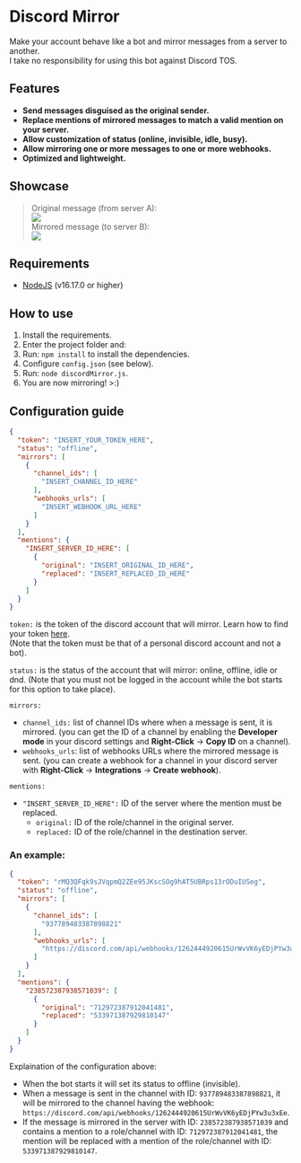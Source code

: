 # Discord Mirror
Make your account behave like a bot and mirror messages from a server to another.\
I take no responsibility for using this bot against Discord TOS.

## Features
- **Send messages disguised as the original sender.**
- **Replace mentions of mirrored messages to match a valid mention on your server.**
- **Allow customization of status (online, invisible, idle, busy).**
- **Allow mirroring one or more messages to one or more webhooks.**
- **Optimized and lightweight.**

## Showcase
> Original message (from server A):\
![](https://i.imgur.com/ogelJ23.png)\
Mirrored message (to server B):\
![](https://i.imgur.com/C42OT64.png)

## Requirements
- [NodeJS](https://nodejs.org/en/download/) (v16.17.0 or higher)

## How to use
1. Install the requirements.
2. Enter the project folder and:
3. Run: `npm install` to install the dependencies.
4. Configure `config.json` (see below).
4. Run: `node discordMirror.js`.
5. You are now mirroring! >:)

## Configuration guide
```json
{
  "token": "INSERT_YOUR_TOKEN_HERE",
  "status": "offline",
  "mirrors": [
    {
      "channel_ids": [
        "INSERT_CHANNEL_ID_HERE"
      ],
      "webhooks_urls": [
        "INSERT_WEBHOOK_URL_HERE"
      ]
    }
  ],
  "mentions": {
    "INSERT_SERVER_ID_HERE": [
      {
        "original": "INSERT_ORIGINAL_ID_HERE",
        "replaced": "INSERT_REPLACED_ID_HERE"
      }
    ]
  }
}
```

`token:` is the token of the discord account that will mirror. Learn how to find your token [here](https://www.androidauthority.com/get-discord-token-3149920/).\
(Note that the token must be that of a personal discord account and not a bot).

`status:` is the status of the account that will mirror: online, offline, idle or dnd. (Note that you must not be logged in the account while the bot starts for this option to take place).

`mirrors:`
- `channel_ids:` list of channel IDs where when a message is sent, it is mirrored. (you can get the ID of a channel by enabling the **Developer mode** in your discord settings and **Right-Click** -> **Copy ID** on a channel).
- `webhooks_urls`: list of webhooks URLs where the mirrored message is sent. (you can create a webhook for a channel in your discord server with **Right-Click** -> **Integrations** -> **Create webhook**).

`mentions:`
- `"INSERT_SERVER_ID_HERE":` ID of the server where the mention must be replaced. 
  - `original:` ID of the role/channel in the original server.
  - `replaced:` ID of the role/channel in the destination server.

### An example:
```json
{
  "token": "rMQ3QFqk9sJVqpmQ2ZEe95JKscSOg9hAT5UBRps13rODuIUSeg",
  "status": "offline",
  "mirrors": [
    {
      "channel_ids": [
        "937789483387898821"
      ],
      "webhooks_urls": [
        "https://discord.com/api/webhooks/1262444920615UrWvVK6yEDjPYw3u3xEe"
      ]
    }
  ],
  "mentions": {
    "238572387938571039": [
      {
        "original": "712972387912041481",
        "replaced": "533971387929810147"
      }
    ]
  }
}
```
Explaination of the configuration above:
- When the bot starts it will set its status to offline (invisible).
- When a message is sent in the channel with ID: `937789483387898821`, it will be mirrored to the channel having the webhook: `https://discord.com/api/webhooks/1262444920615UrWvVK6yEDjPYw3u3xEe`.
- If the message is mirrored in the server with ID: `238572387938571039` and contains a mention to a role/channel with ID: `712972387912041481`, the mention will be replaced with a mention of the role/channel with ID: `533971387929810147`.

